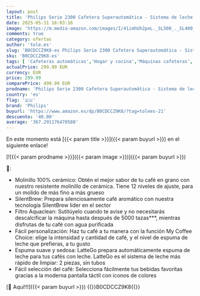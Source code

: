 ```yaml
---
layout: post
title: 'Philips Serie 2300 Cafetera Superautomática - Sistema de leche LatteGo  4 tipos de café  pantalla táctil a color  SilentBrew  Molinillo Cerámico. Negro mate  EP2330/10 '
date: 2025-05-31 16:03:16
image: 'https://m.media-amazon.com/images/I/41imhUh2peL._SL500_._SL400_.jpg'
comments: true
category: ofertas
author: 'tole.es'
slug: 'B0CDCCZ9K8-es Philips Serie 2300 Cafetera Superautomática - Sistema de...'
sku: 'B0CDCCZ9K8-es'
tags: [ 'Cafeteras automáticas','Hogar y cocina','Máquinas cafeteras','Utensilios para café y té','cafetera','philips','🇪🇸', ]
actualPrice: 299.99 EUR
currency: EUR
price: 299.99
comparePrice: 499.99 EUR
prodname: 'Philips Serie 2300 Cafetera Superautomática - Sistema de leche LatteGo  4 tipos de café  pantalla táctil a color  SilentBrew  Molinillo Cerámico. Negro mate  EP2330/10 '
country: 'es'
flag: '🇪🇸'
brand: 'Philips'
buyurl: 'https://www.amazon.es/dp/B0CDCCZ9K8/?tag=tolees-21'
descuento: '40.00'
average: '367.291176470588'
---
```


En este momento está [{{< param title >}}]({{< param buyurl >}}) en el siguiente enlace!

[![{{< param prodname >}}]({{< param image >}})]({{< param buyurl >}})

🔎:

- Molinillo 100% cerámico: Obtén el mejor sabor de tu café en grano con nuestro resistente molinillo de cerámica. Tiene 12 niveles de ajuste, para un molido de más fino a más grueso
- SilentBrew: Prepara silenciosamente café aromático con nuestra tecnología SilentBrew líder en el sector
- Filtro Aquaclean: Sutitúyelo cuando te avise y no necesitarás descalcificar la máquina hasta después de 5000 tazas***, mientras disfrutas de tu café con agua puriﬁcada
- Fácil personalización: Haz tu café a tu manera con la función My Coffee Choice: elige la intensidad y cantidad de café, y el nivel de espuma de leche que prefieras, a tu gusto
- Espuma suave y sedosa: LatteGo prepara automáticamente espuma de leche para tus cafés con leche. LatteGo es el sistema de leche más rápido de limpiar: 2 piezas, sin tubos
- Fácil selección del café: Selecciona fácilmente tus bebidas favoritas gracias a la moderna pantalla táctil con iconos de colores

[🛒 Aquí!!!]({{< param buyurl >}})
{{<world>}}B0CDCCZ9K8{{</world>}}
